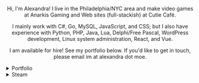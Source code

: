 <p align="center">
Hi, I'm Alexandra! I live in the Philadelphia/NYC area and make video games at Anarkis Gaming and Web sites (full-stackish) at Cutie Café. 
</p>

<p align="center">
I mainly work with C#, Go, MySQL, JavaScript, and CSS; but I also have experience with Python, PHP, Java, Lua, Delphi/Free Pascal, WordPress development, Linux system administration, React, and Vue.
</p>

<p align="center">
I am available for hire! See my portfolio below. If you'd like to get in touch, please email im at alexandra dot moe.
</p>

<details>
<summary>Portfolio</summary>

### [Gloss](https://getgloss.app/) (2018-)
Gloss tracks information about PC video games and sends notifications to various instant messaging and social media apps, including Steam, Discord, Twitter, and through web browsers.

[ Node.js, JavaScript, HTML/CSS ]

### [After the Collapse](https://www.anarkisgaming.com/after-the-collapse-info/) (2017-)
After the Collapse is a post-apocalyptic base-building survival game. At Anarkis Gaming, I wrote the Lua-based modding framework, wrote platform build and release tools, integrated platform-specific features, and worked on other small engine features and fixes.

[ C#/.NET, MonoGame, Lua ]

### [GroupBundl.es](https://groupbundl.es/) (2017-2019)
GroupBundl.es makes video game multi-packs - i.e. when a retailer offers multiple of the same item for a lower price-per-item - easy to split between multiple people.

[ PHP, MySQL, HTML/CSS ]

### [ItemRates.app](https://itemrates.app/) (2019)
ItemRates.app is a Web site that shows the current rates for virtual in-game "items" on official and third-party markets.

[ Node.js, JavaScript, HTML/CSS ]

### [Unending Galaxy](https://www.anarkisgaming.com/unending-galaxy-info) (2016-2017)
Unending Galaxy is a 4X space opera real-time strategy game. At Anarkis Gaming, I integrated Steamworks features and wrote the Steam Workshop tool in .NET.

[ Delphi Pascal, C#/.NET ]

</details>

<details>
  <summary>Steam</summary>

<p align="center">
  <b>Recently played</b>
</p>

|[<img src="https://steamcdn-a.akamaihd.net/steam/apps/239820/header.jpg" style="max-height: 100px;">](https://store.steampowered.com/app/239820)|[<img src="https://steamcdn-a.akamaihd.net/steam/apps/1086640/header.jpg" style="max-height: 100px;">](https://store.steampowered.com/app/1086640)|[<img src="https://steamcdn-a.akamaihd.net/steam/apps/785790/header.jpg" style="max-height: 100px;">](https://store.steampowered.com/app/785790)|
|-|-|-|
|<p align="center">[Game Dev Tycoon](https://store.steampowered.com/app/239820)</p>|<p align="center">[Dude Simulator 3](https://store.steampowered.com/app/1086640)</p>|<p align="center">[WHAT THE GOLF?](https://store.steampowered.com/app/785790)</p>|
</details>